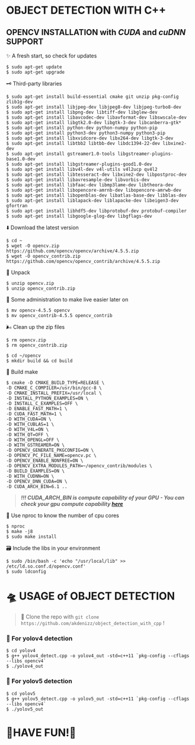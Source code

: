 # OBJECT DETECTION WITH C++

##  OPENCV INSTALLATION with *CUDA* and *cuDNN*  SUPPORT


✨ A fresh start, so check for updates

```
$ sudo apt-get update
$ sudo apt-get upgrade
```

🗝 Third-party libraries

```
$ sudo apt-get install build-essential cmake git unzip pkg-config zlib1g-dev
$ sudo apt-get install libjpeg-dev libjpeg8-dev libjpeg-turbo8-dev
$ sudo apt-get install libpng-dev libtiff-dev libglew-dev
$ sudo apt-get install libavcodec-dev libavformat-dev libswscale-dev
$ sudo apt-get install libgtk2.0-dev libgtk-3-dev libcanberra-gtk*
$ sudo apt-get install python-dev python-numpy python-pip
$ sudo apt-get install python3-dev python3-numpy python3-pip
$ sudo apt-get install libxvidcore-dev libx264-dev libgtk-3-dev
$ sudo apt-get install libtbb2 libtbb-dev libdc1394-22-dev libxine2-dev
$ sudo apt-get install gstreamer1.0-tools libgstreamer-plugins-base1.0-dev
$ sudo apt-get install libgstreamer-plugins-good1.0-dev
$ sudo apt-get install libv4l-dev v4l-utils v4l2ucp qv4l2
$ sudo apt-get install libtesseract-dev libxine2-dev libpostproc-dev
$ sudo apt-get install libavresample-dev libvorbis-dev
$ sudo apt-get install libfaac-dev libmp3lame-dev libtheora-dev
$ sudo apt-get install libopencore-amrnb-dev libopencore-amrwb-dev
$ sudo apt-get install libopenblas-dev libatlas-base-dev libblas-dev
$ sudo apt-get install liblapack-dev liblapacke-dev libeigen3-dev gfortran
$ sudo apt-get install libhdf5-dev libprotobuf-dev protobuf-compiler
$ sudo apt-get install libgoogle-glog-dev libgflags-dev
```

⬇️ Download the latest version

```
$ cd ~
$ wget -O opencv.zip https://github.com/opencv/opencv/archive/4.5.5.zip
$ wget -O opencv_contrib.zip https://github.com/opencv/opencv_contrib/archive/4.5.5.zip
```

🎊 Unpack

```
$ unzip opencv.zip
$ unzip opencv_contrib.zip
```

📝 Some administration to make live easier later on

```
$ mv opencv-4.5.5 opencv
$ mv opencv_contrib-4.5.5 opencv_contrib
```

🌬 Clean up the zip files

```
$ rm opencv.zip
$ rm opencv_contrib.zip

$ cd ~/opencv
$ mkdir build && cd build
```

🦊 Build make

```
$ cmake -D CMAKE_BUILD_TYPE=RELEASE \
-D CMAKE_C_COMPILER=/usr/bin/gcc-8 \
-D CMAKE_INSTALL_PREFIX=/usr/local \
-D INSTALL_PYTHON_EXAMPLES=ON \
-D INSTALL_C_EXAMPLES=OFF \
-D ENABLE_FAST_MATH=1 \
-D CUDA_FAST_MATH=1 \
-D WITH_CUDA=ON \
-D WITH_CUBLAS=1 \
-D WITH_V4L=ON \
-D WITH_QT=OFF \
-D WITH_OPENGL=OFF \
-D WITH_GSTREAMER=ON \
-D OPENCV_GENERATE_PKGCONFIG=ON \
-D OPENCV_PC_FILE_NAME=opencv.pc \
-D OPENCV_ENABLE_NONFREE=ON \
-D OPENCV_EXTRA_MODULES_PATH=~/opencv_contrib/modules \
-D BUILD_EXAMPLES=ON \
-D WITH_CUDNN=ON \
-D OPENCV_DNN_CUDA=ON \
-D CUDA_ARCH_BIN=6.1 .. 
```

> ***!!! CUDA_ARCH_BIN is compute capability of your GPU - You can check your gpu compute capability [here](https://developer.nvidia.com/cuda-gpus)***

💽 Use nproc to know the number of cpu cores

```
$ nproc 
$ make -j8
$ sudo make install
```
🗃 Include the libs in your environment

```
$ sudo /bin/bash -c 'echo "/usr/local/lib" >> /etc/ld.so.conf.d/opencv.conf'
$ sudo ldconfig
```
# 🛸 USAGE of OBJECT DETECTION

> 🌠 Clone the repo with `git clone https://github.com/akdenizz/object_detection_with_cpp` !

### 🔮 For yolov4 detection

```
$ cd yolov4
$ g++ yolov4_detect.cpp -o yolov4_out -std=c++11 `pkg-config --cflags --libs opencv4`
$ ./yolov4_out
```
### 🚀 For yolov5 detection

```
$ cd yolov5
$ g++ yolov5_detect.cpp -o yolov5_out -std=c++11 `pkg-config --cflags --libs opencv4`
$ ./yolov5_out
```
# 🌚HAVE FUN!🌝
